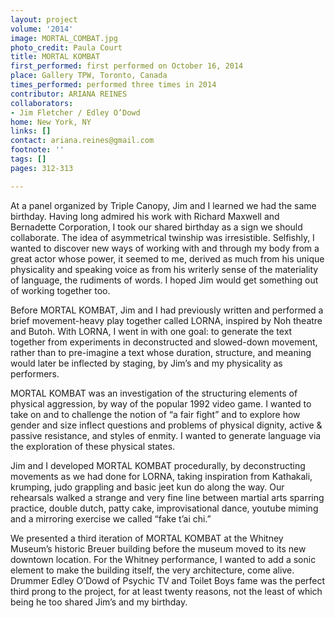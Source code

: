 ```yaml
---
layout: project
volume: '2014'
image: MORTAL_COMBAT.jpg
photo_credit: Paula Court
title: MORTAL KOMBAT
first_performed: first performed on October 16, 2014
place: Gallery TPW, Toronto, Canada
times_performed: performed three times in 2014
contributor: ARIANA REINES
collaborators:
- Jim Fletcher / Edley O’Dowd
home: New York, NY
links: []
contact: ariana.reines@gmail.com
footnote: ''
tags: []
pages: 312-313

---
```


At a panel organized by Triple Canopy, Jim and I learned we had the same birthday. Having long admired his work with Richard Maxwell and Bernadette Corporation, I took our shared birthday as a sign we should collaborate. The idea of asymmetrical twinship was irresistible. Selfishly, I wanted to discover new ways of working with and through my body from a great actor whose power, it seemed to me, derived as much from his unique physicality and speaking voice as from his writerly sense of the materiality of language, the rudiments of words. I hoped Jim would get something out of working together too.

Before MORTAL KOMBAT, Jim and I had previously written and performed a brief movement-heavy play together called LORNA, inspired by Noh theatre and Butoh. With LORNA, I went in with one goal: to generate the text together from experiments in deconstructed and slowed-down movement, rather than to pre-imagine a text whose duration, structure, and meaning would later be inflected by staging, by Jim’s and my physicality as performers.

MORTAL KOMBAT was an investigation of the structuring elements of physical aggression, by way of the popular 1992 video game. I wanted to take on and to challenge the notion of “a fair fight” and to explore how gender and size inflect questions and problems of physical dignity, active & passive resistance, and styles of enmity. I wanted to generate language via the exploration of these physical states.

Jim and I developed MORTAL KOMBAT procedurally, by deconstructing movements as we had done for LORNA, taking inspiration from Kathakali, krumping, judo grappling and basic jeet kun do along the way. Our rehearsals walked a strange and very fine line between martial arts sparring practice, double dutch, patty cake, improvisational dance, youtube miming and a mirroring exercise we called “fake t’ai chi.”

We presented a third iteration of MORTAL KOMBAT at the Whitney Museum’s historic Breuer building before the museum moved to its new downtown location. For the Whitney performance, I wanted to add a sonic element to make the building itself, the very architecture, come alive. Drummer Edley O’Dowd of Psychic TV and Toilet Boys fame was the perfect third prong to the project, for at least twenty reasons, not the least of which being he too shared Jim’s and my birthday.
